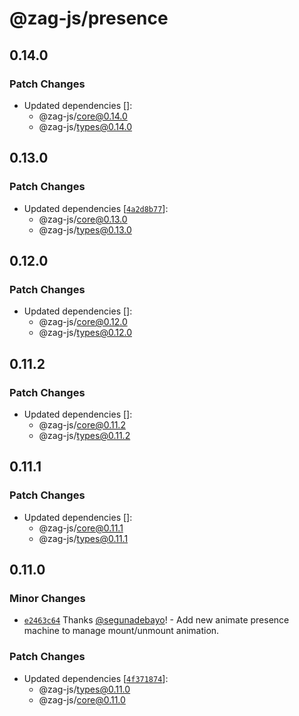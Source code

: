 # @zag-js/presence

## 0.14.0

### Patch Changes

- Updated dependencies []:
  - @zag-js/core@0.14.0
  - @zag-js/types@0.14.0

## 0.13.0

### Patch Changes

- Updated dependencies [[`4a2d8b77`](https://github.com/chakra-ui/zag/commit/4a2d8b77d1e71ad6b6c10134bc4186db6e6c0414)]:
  - @zag-js/core@0.13.0
  - @zag-js/types@0.13.0

## 0.12.0

### Patch Changes

- Updated dependencies []:
  - @zag-js/core@0.12.0
  - @zag-js/types@0.12.0

## 0.11.2

### Patch Changes

- Updated dependencies []:
  - @zag-js/core@0.11.2
  - @zag-js/types@0.11.2

## 0.11.1

### Patch Changes

- Updated dependencies []:
  - @zag-js/core@0.11.1
  - @zag-js/types@0.11.1

## 0.11.0

### Minor Changes

- [`e2463c64`](https://github.com/chakra-ui/zag/commit/e2463c64a5fc6416a5422180344408360c4043e9) Thanks
  [@segunadebayo](https://github.com/segunadebayo)! - Add new animate presence machine to manage mount/unmount
  animation.

### Patch Changes

- Updated dependencies [[`4f371874`](https://github.com/chakra-ui/zag/commit/4f3718742dc88a2cd8726bdd889c9bbde94f5bce)]:
  - @zag-js/types@0.11.0
  - @zag-js/core@0.11.0
